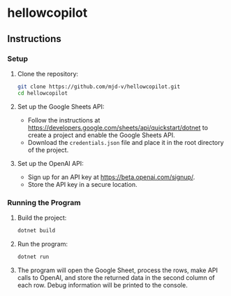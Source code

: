 # hellowcopilot

## Instructions

### Setup

1. Clone the repository:
    ```sh
    git clone https://github.com/mjd-v/hellowcopilot.git
    cd hellowcopilot
    ```

2. Set up the Google Sheets API:
    - Follow the instructions at https://developers.google.com/sheets/api/quickstart/dotnet to create a project and enable the Google Sheets API.
    - Download the `credentials.json` file and place it in the root directory of the project.

3. Set up the OpenAI API:
    - Sign up for an API key at https://beta.openai.com/signup/.
    - Store the API key in a secure location.

### Running the Program

1. Build the project:
    ```sh
    dotnet build
    ```

2. Run the program:
    ```sh
    dotnet run
    ```

3. The program will open the Google Sheet, process the rows, make API calls to OpenAI, and store the returned data in the second column of each row. Debug information will be printed to the console.
